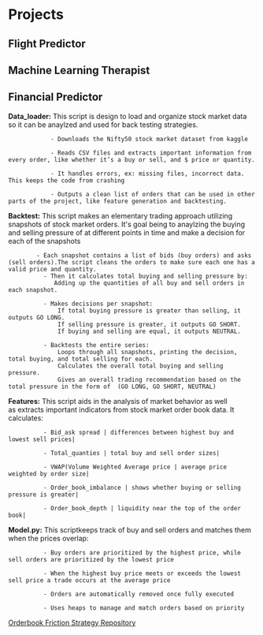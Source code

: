 # Projects
## Flight Predictor 


## Machine Learning Therapist 


## Financial Predictor

**Data_loader:** This script is design to load and organize stock market data so it can be anaylzed and used for back testing strategies.

                - Downloads the Nifty50 stock market dataset from kaggle 
                
                - Reads CSV files and extracts important information from every order, like whether it’s a buy or sell, and $ price or quantity.
                
                - It handles errors, ex: missing files, incorrect data. This keeps the code from crashing 
                
                - Outputs a clean list of orders that can be used in other parts of the project, like feature generation and backtesting.

**Backtest:** This script makes an elementary trading approach utilizing snapshots of stock market orders. It's goal being to anaylzing the buying and selling pressure of at different points in                   time and make a decision for each of the snapshots

            - Each snapshot contains a list of bids (buy orders) and asks (sell orders).The script cleans the orders to make sure each one has a valid price and quantity.
              - Then it calculates total buying and selling pressure by:
                 Adding up the quantities of all buy and sell orders in each snapshot.
                
              - Makes decisions per snapshot:
                  If total buying pressure is greater than selling, it outputs GO LONG.
                  If selling pressure is greater, it outputs GO SHORT.
                  If buying and selling are equal, it outputs NEUTRAL.
                
              - Backtests the entire series:
                  Loops through all snapshots, printing the decision, total buying, and total selling for each.
                  Calculates the overall total buying and selling pressure.
                  Gives an overall trading recommendation based on the total pressure in the form of  (GO LONG, GO SHORT, NEUTRAL) 

**Features:** This script aids in the analysis of market behavior as well as extracts important indicators from stock market order book data. It calculates:

              - Bid_ask spread | differences between highest buy and lowest sell prices|
              
              - Total_quanties | total buy and sell order sizes|
              
              - VWAP(Volume Weighted Average price | average price weighted by order size|
              
              - Order_book_imbalance | shows whether buying or selling pressure is greater|
              
              - Order_book_depth | liquidity near the top of the order book|
       
**Model.py:** This scriptkeeps track of buy and sell orders and matches them when the prices overlap: 

              - Buy orders are prioritized by the highest price, while sell orders are prioritized by the lowest price 

              - When the highest buy price meets or exceeds the lowest sell price a trade occurs at the average price 

              - Orders are automatically removed once fully executed 

              - Uses heaps to manage and match orders based on priority 
    
[Orderbook Friction Strategy Repository](https://github.com/ydes-cyber/orderbook-friction-strategy)


